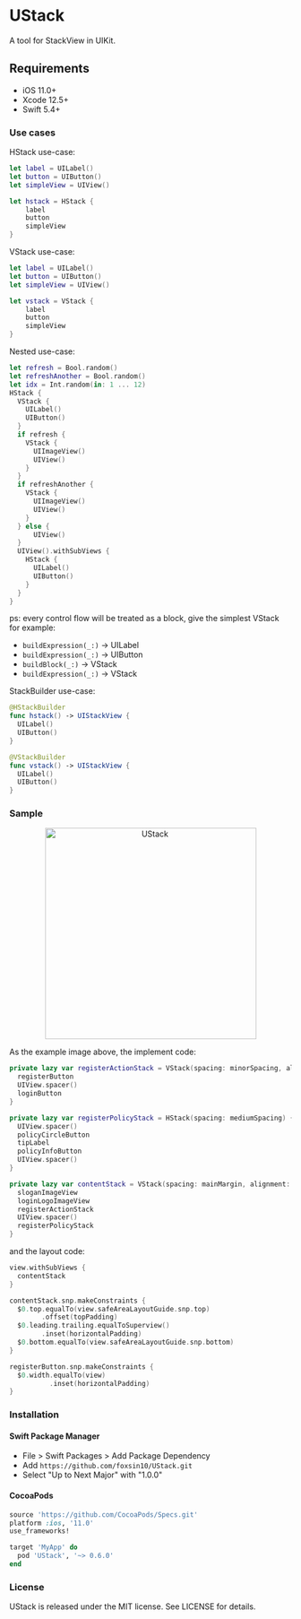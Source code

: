 # UStack

A tool for StackView in UIKit.

## Requirements

- iOS 11.0+
- Xcode 12.5+
- Swift 5.4+

### Use cases

HStack use-case:

```swift
let label = UILabel()
let button = UIButton()
let simpleView = UIView()

let hstack = HStack {
    label
    button
    simpleView
}
```

VStack use-case:

```swift
let label = UILabel()
let button = UIButton()
let simpleView = UIView()

let vstack = VStack {
    label
    button
    simpleView
}
```

Nested use-case:

```swift
let refresh = Bool.random()
let refreshAnother = Bool.random()
let idx = Int.random(in: 1 ... 12)
HStack {
  VStack {
    UILabel()
    UIButton()
  }
  if refresh {
    VStack {
      UIImageView()
      UIView()
    }
  }
  if refreshAnother {
    VStack {
      UIImageView()
      UIView()
    }
  } else {
      UIView()
  }
  UIView().withSubViews {
    HStack {
      UILabel()
      UIButton()
    }
  }
}
```

ps: every control flow will be treated as a block, give the simplest VStack for example:

- `buildExpression(_:)` -> UILabel
- `buildExpression(_:)` -> UIButton
- `buildBlock(_:)` -> VStack
- `buildExpression(_:)` -> VStack

StackBuilder use-case:

```swift
@HStackBuilder
func hstack() -> UIStackView {
  UILabel()
  UIButton()
}

@VStackBuilder
func vstack() -> UIStackView {
  UILabel()
  UIButton()
}
```

### Sample

<p align="center">
<img src="https://raw.githubusercontent.com/foxsion10/UStack/master/images/UStackSample.png" alt="UStack" title="UStack" width="377"/>
</p>

As the example image above, the implement code:

```swift
private lazy var registerActionStack = VStack(spacing: minorSpacing, alignment: .fill) {
  registerButton
  UIView.spacer()
  loginButton
}

private lazy var registerPolicyStack = HStack(spacing: mediumSpacing) {
  UIView.spacer()
  policyCircleButton
  tipLabel
  policyInfoButton
  UIView.spacer()
}

private lazy var contentStack = VStack(spacing: mainMargin, alignment: .center) {
  sloganImageView
  loginLogoImageView
  registerActionStack
  UIView.spacer()
  registerPolicyStack
}
```

and the layout code:

```swift
view.withSubViews {
  contentStack
}

contentStack.snp.makeConstraints {
  $0.top.equalTo(view.safeAreaLayoutGuide.snp.top)
        .offset(topPadding)
  $0.leading.trailing.equalToSuperview()
        .inset(horizontalPadding)
  $0.bottom.equalTo(view.safeAreaLayoutGuide.snp.bottom)
}

registerButton.snp.makeConstraints {
  $0.width.equalTo(view)
          .inset(horizontalPadding)
}
```

### Installation

#### Swift Package Manager

- File > Swift Packages > Add Package Dependency
- Add `https://github.com/foxsin10/UStack.git`
- Select "Up to Next Major" with "1.0.0"

#### CocoaPods

```ruby
source 'https://github.com/CocoaPods/Specs.git'
platform :ios, '11.0'
use_frameworks!

target 'MyApp' do
  pod 'UStack', '~> 0.6.0'
end
```

### License

UStack is released under the MIT license. See LICENSE for details.
